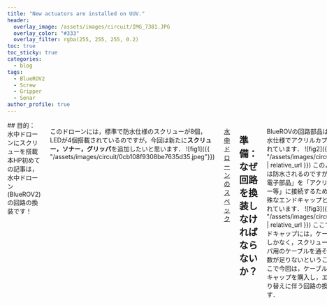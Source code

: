 ```yaml
---
title: "New actuators are installed on UUV."
header:
  overlay_image: /assets/images/circuit/IMG_7381.JPG
  overlay_color: "#333"
  overlay_filter: rgba(255, 255, 255, 0.2)
toc: true
toc_sticky: true
categories:
  - blog
tags:
  - BlueROV2
  - Screw
  - Gripper
  - Sonar
author_profile: true
---
```

<div class="row">

<div class="medium-12  columns" markdown="1">
## 目的：水中ドローンにスクリューを搭載
本HP初めての記事は，水中ドローン (BlueROV2) の回路の換装です！

このドローンには，標準で防水仕様のスクリューが8個，LEDが4個搭載されているのですが，今回は新たに**スクリュー，ソナー，グリッパ**を追加したいと思います．
![fig1]({{ "/assets/images/circuit/0cb108f9308be7635d35.jpeg"}})

<a href="https://underwaterdrone.stores.jp/items/5cfe3a0e5aa9386d2f394020">水中ドローンのスペック</a>

## 準備：なぜ回路を換装しなければならないか？
BlueROVの回路部品は，写真のように防水仕様でアクリルカプセルの中に収納されています．
![fig2]({{ "/assets/images/circuit/IMG_7371.JPG" | relative_url }})
このようにして回路部品は防水されるのですが，「アクリルの中の電子部品」を「アクリルの外のスクリュー等」に接続するために，このような特殊なエンドキャップとケーブルが使用されています．
![fig3]({{ "/assets/images/circuit/IMG_7370.JPG" | relative_url }})
ここで問題なのは，エンドキャップには，ケーブル穴が元々14個しかなく，スクリュー，ソナー，グリッパ用のケーブルを通そうとすると，穴の数が足りないということになります．そこで今回は，ケーブル穴が18個のエンドキャップを購入し，エンドキャップの取り替えに伴う回路の換装を行った次第です．

## 作業：ボトルの取り外しと回路構築
ネジをいくつか回して，そーっとアクリルボトルを取り外すとこんな感じになります．
![fig4]({{ "/assets/images/circuit/IMG_7372.JPG" | relative_url }})
ここから，どんどんバラして，，，
![fig5]({{ "/assets/images/circuit/IMG_7374.JPG" | relative_url }})
最終的にこんな感じに配線になります．(雑)
![fig7]({{ "/assets/images/circuit/IMG_7376.JPG" | relative_url }})
ここで，ワイヤ線を間違えないようにしながら，左のエンドキャップに付け替えていきます．この時，写真でも感じるかもしれませんが，下の表のようにワイヤが多くて大変です．配線を間違えないように細心の注意が必要です．

| ワイヤ線   | 本数            |
| ----: | --------------- |
| スクリュー   | 3本 ×　9個 = 27本  |
| グリッパ   | 3本 |
| ソナー   | 3本 |
| LED   | 3本 |
| 電源    | 1本|
| 通信    | 10本  |
| 合計    | 47本  |

## 動作テスト：スクリュー，グリッパ
回路の換装の最後は，バキュームポンプを使って，ボトル内部の圧力をチェックします．
![fig9]({{ "/assets/images/circuit/IMG_7384.JPG" | relative_url }})
RaspiのGPIOにスクリューとグリッパを配線して，pytohnでPWMを出力する簡単なコードを書いて動作確認をします．
{% include video id="QXPXQSdtots" provider="youtube" %}
次は，このコードをROS(Robot Operating System)で実装したいと思います.
